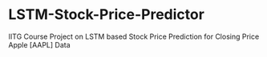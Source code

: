 # LSTM-Stock-Price-Predictor
IITG Course Project on LSTM based Stock Price Prediction for Closing Price Apple [AAPL] Data   
  
